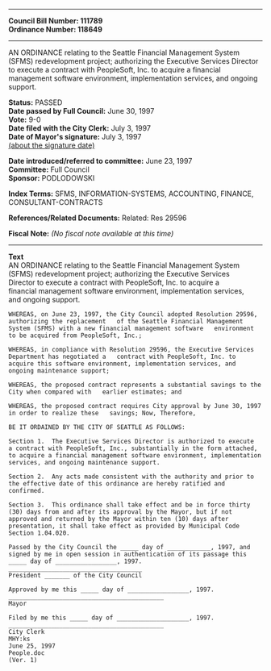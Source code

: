 * * * * *  
  
**Council Bill Number: [](#h0)[](#h2)111789**   
**Ordinance Number: 118649**  
  
* * * * *  
  
AN ORDINANCE relating to the Seattle Financial Management System (SFMS) redevelopment project; authorizing the Executive Services Director to execute a contract with PeopleSoft, Inc. to acquire a financial management software environment, implementation services, and ongoing support.  
  
**Status:** PASSED   
**Date passed by Full Council:** June 30, 1997   
**Vote:** 9-0   
**Date filed with the City Clerk:** July 3, 1997   
**Date of Mayor's signature:** July 3, 1997   
[(about the signature date)](/~public/approvaldate.htm)   
  
  
**Date introduced/referred to committee:** June 23, 1997   
**Committee:** Full Council   
**Sponsor:** PODLODOWSKI   
  
**Index Terms:** SFMS, INFORMATION-SYSTEMS, ACCOUNTING, FINANCE, CONSULTANT-CONTRACTS  
  
**References/Related Documents:** Related: Res 29596  
  
**Fiscal Note:** *(No fiscal note available at this time)*  
  
* * * * *  
  
**Text**  
    AN ORDINANCE relating to the Seattle Financial Management System  
    (SFMS) redevelopment   project; authorizing the Executive Services  
    Director to execute a contract with PeopleSoft,   Inc. to acquire a  
    financial management software environment, implementation services,  
    and ongoing support.  
  
    WHEREAS, on June 23, 1997, the City Council adopted Resolution 29596,  
    authorizing the replacement   of the Seattle Financial Management  
    System (SFMS) with a new financial management software   environment  
    to be acquired from PeopleSoft, Inc.;  
  
    WHEREAS, in compliance with Resolution 29596, the Executive Services  
    Department has negotiated a   contract with PeopleSoft, Inc. to  
    acquire this software environment, implementation services, and  
    ongoing maintenance support;  
  
    WHEREAS, the proposed contract represents a substantial savings to the  
    City when compared with   earlier estimates; and  
  
    WHEREAS, the proposed contract requires City approval by June 30, 1997  
    in order to realize these   savings; Now, Therefore,  
  
    BE IT ORDAINED BY THE CITY OF SEATTLE AS FOLLOWS:  
  
    Section 1.  The Executive Services Director is authorized to execute  
    a contract with PeopleSoft, Inc., substantially in the form attached,  
    to acquire a financial management software environment, implementation  
    services, and ongoing maintenance support.  
  
    Section 2.  Any acts made consistent with the authority and prior to  
    the effective date of this ordinance are hereby ratified and  
    confirmed.  
  
    Section 3.  This ordinance shall take effect and be in force thirty  
    (30) days from and after its approval by the Mayor, but if not  
    approved and returned by the Mayor within ten (10) days after  
    presentation, it shall take effect as provided by Municipal Code  
    Section 1.04.020.  
  
    Passed by the City Council the _____ day of ____________, 1997, and  
    signed by me in open session in authentication of its passage this  
    _____ day of _________________, 1997.  
    _____________________________________  
    President _______ of the City Council  
  
    Approved by me this _____ day of _________________, 1997.  
    ___________________________________________  
    Mayor  
  
    Filed by me this _____ day of ____________________, 1997.  
    ___________________________________________  
    City Clerk  
    MHY:ks  
    June 25, 1997  
    People.doc  
    (Ver. 1)  
